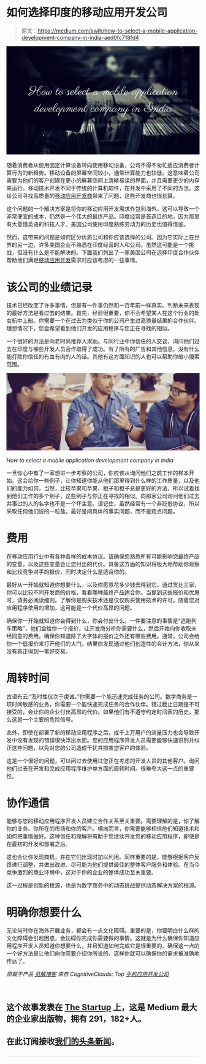 # 如何选择印度的移动应用开发公司

> 原文：<https://medium.com/swlh/how-to-select-a-mobile-application-development-company-in-india-aed0fc718fd4>

![](img/5ab04330bad0a41fb7e0d04d1fb34d51.png)

随着消费者从使用固定计算设备转向使用移动设备，公司不得不匆忙适应消费者计算行为的新趋势。移动设备的屏幕空间较小，通常计算能力也较低。这意味着公司需要为他们的客户创建在更小的屏幕空间上清晰易读的界面，并且需要更少的内存来运行。移动技术开发不同于传统的计算机软件，在开发中采用了不同的方法。这给公司寻找高质量的[移动应用开发商](https://www.cognitiveclouds.com/custom-software-development-services/mobile-app-development-company)带来了问题，这些开发商也很划算。

这个问题的一个解决方案是将你的移动应用开发需求外包到海外。这可以导致一个非常便宜的成本，仍然是一个伟大的最终产品。印度经常是首选目的地，因为那里有大量懂英语的科技人才。美国公司使用印度熟练劳动力的历史也值得借鉴。

然而，这带来的问题是如何区分优质公司和你应该选择的公司。因为它实际上在世界的另一边，许多美国企业不熟悉在印度经营的人和公司。虽然这可能是一个挑战，但没有什么是不能解决的。下面我们列出了一家美国公司在选择印度合作伙伴帮助他们满足[移动应用开发](https://www.cognitiveclouds.com/custom-software-development-services/mobile-app-development-company)需求时应该考虑的一些事情。

# 该公司的业绩记录

技术已经改变了许多事情，但是有一件事仍然和一百年前一样真实。判断未来表现的最好方法是看过去的结果。首先，经验很重要，你不会希望某人在这个行业的处女航中上船。你需要一个在过去为类似于你的公司产生过高质量结果的合作伙伴。理想情况下，您会希望看到他们开发的应用程序与您正在寻找的相似。

一个很好的方法是向老时尚推荐人求助。与同行业中你信任的人交谈，询问他们过去在印度与哪些开发人员合作取得了成功。有了所有的广告和其他信息，没有什么能打败你信任的有血有肉的人的话。其他有这方面知识的人也可以帮助你缩小搜索范围。

![](img/6e4c2c2b0a6b43152469be9817b9d228.png)

*How to select a mobile application development company in India*

一旦你心中有了一家想进一步考察的公司，你应该从询问他们之前工作的样本开始。这会给你一些例子，让你知道你能从他们那里得到什么样的工作质量，以及他们的能力如何。当然，比较苹果和苹果、橙子和橙子总是更好的方法，所以试着找到他们工作的多个例子，这些例子与你正在寻找的相似。向那家公司询问他们过去共事过的人的名字也不是一个坏主意。请记住，虽然经常有一个非贬低协议，所以采取任何他们说的一粒盐。最好是问具体的事实问题，而不是观点问题。

# 费用

在移动应用行业中有各种各样的成本协议。请确保您熟悉所有可能影响您最终产品的变量，以及这些变量会让您付出的代价。具备这方面的知识将极大地帮助你观察和比较竞争对手的报价，同时决定什么是适合你的。

最好从一开始就知道你想要什么，以及你愿意花多少钱去得到它。通过货比三家，你可以比较不同开发商的价格，看看哪种最终产品适合你。当提到这些报价和优惠时，请务必阅读细则。了解你是购买技术还是仅仅购买使用技术的许可。随着您对应用程序使用的增加，这可能是一个代价高昂的问题。

确保你一开始就知道你会得到什么，你会付出什么。一件要注意的事情是“逃跑列车策略”，他们会给你一个报价，让开发商分析你需要什么，然后开始向你收取未经同意的费用。确保你知道除了大字体的报价之外还有哪些费用。通常，公司会给你一个低报价来打开他们的大门，结果你发现通过他们创造性的会计方法，你从来没有真正得到一笔好交易。

# 周转时间

古语有云:“及时性仅次于虔诚。”你需要一个能迅速完成任务的公司。数字商务是一项时间敏感的业务，你需要一个能快速完成任务的合作伙伴。错过截止日期是不可接受的，会让你的企业付出高昂的代价。如果他们有不遵守约定时间表的历史，那么这是一个主要的危险信号。

此外，即使在部署了新的移动应用程序之后，成千上万用户的流量压力也会导致开发中没有发现的错误很快浮出水面。您的应用程序开发人员需要能够快速识别并纠正这些问题，以免对您的公司造成干扰并损害您客户的体验。

这是一个很好的问题，可以问过去使用过您正在考虑的开发人员的其他客户。询问他们过去在开发和完成应用程序维护单方面的周转时间。很难夸大这一点的重要性。

# 协作通信

能够与您的移动应用程序开发人员建立合作关系至关重要。需要理解的是，你了解你的业务、你所在的市场和你的客户。横向而言，你需要能够相信他们知道技术和如何把事情做好。这种信任和理解将有助于您继续开发您的移动应用程序，即使是在最初的开发和部署之后。

这也会让你发现商机，并在它们出现时加以利用。同样重要的是，能够根据客户反馈进行调整，并做出改进，尽可能为他们提供最佳的整体客户服务和体验。在当今竞争激烈的商业环境中，这对于你的企业的整体成功至关重要。

这一过程是创新的根源，也是为数字商务中的动态挑战提供动态解决方案的根源。

# 明确你想要什么

无论何时你在海外开展业务，都会有一点文化障碍。重要的是，你要明白什么样的文化障碍会引起困惑，会妨碍你完成你需要做的事情。这就是为什么确保你知道应用程序开发人员知道你想要什么，并且知道如何完成它是很重要的。确保这一点的一个好方法是让他们向你简要介绍你所说的，这样你就可以确保你的需求被准确地传达了。

*原载于产品* [*见解博客*](https://www.cognitiveclouds.com/insights/) *来自 CognitiveClouds: Top* [*手机应用开发公司*](https://www.cognitiveclouds.com/custom-software-development-services/mobile-app-development-company)

![](img/731acf26f5d44fdc58d99a6388fe935d.png)

## 这个故事发表在 [The Startup](https://medium.com/swlh) 上，这是 Medium 最大的企业家出版物，拥有 291，182+人。

## 在此订阅接收[我们的头条新闻](http://growthsupply.com/the-startup-newsletter/)。

![](img/731acf26f5d44fdc58d99a6388fe935d.png)